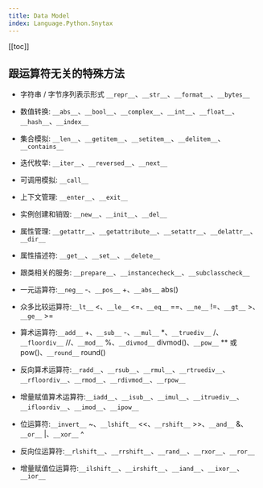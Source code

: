 ```yaml
---
title: Data Model
index: Language.Python.Snytax
---
```


[[toc]]

## 跟运算符无关的特殊方法

- 字符串 / 字节序列表示形式 `__repr__`、`__str__`、`__format__`、`__bytes__`
- 数值转换: `__abs__`、`__bool__`、`__complex__`、`__int__`、`__float__`、`__hash__`、`__index__`
- 集合模拟: `__len__`、`__getitem__`、`__setitem__`、`__delitem__`、`__contains__`
- 迭代枚举: `__iter__`、`__reversed__`、`__next__`
- 可调用模拟: `__call__`
- 上下文管理: `__enter__`、`__exit__`
- 实例创建和销毁: `__new__`、`__init__`、`__del__`
- 属性管理: `__getattr__`、`__getattribute__`、`__setattr__`、`__delattr__`、`__dir__`
- 属性描述符: `__get__`、`__set__`、`__delete__`
- 跟类相关的服务: `__prepare__`、`__instancecheck__`、`__subclasscheck__`

- 一元运算符:`__neg__` -、`__pos__` +、`__abs__` abs()
- 众多比较运算符:`__lt__` <、`__le__` <=、`__eq__` ==、`__ne__` !=、`__gt__` >、`__ge__` >=
- 算术运算符:`__add__` +、`__sub__` -、`__mul__` *、`__truediv__` /、`__floordiv__` //、`__mod__` %、`__divmod__` divmod()、`__pow__` ** 或pow()、`__round__` round()
- 反向算术运算符:`__radd__`、`__rsub__`、`__rmul__`、`__rtruediv__`、`__rfloordiv__`、`__rmod__`、`__rdivmod__`、`__rpow__`
- 增量赋值算术运算符:`__iadd__`、`__isub__`、`__imul__`、`__itruediv__`、`__ifloordiv__`、`__imod__`、`__ipow__`
- 位运算符:`__invert__` ~、`__lshift__` <<、`__rshift__` >>、`__and__` &、`__or__` |、`__xor__` ^
- 反向位运算符:`__rlshift__`、`__rrshift__`、`__rand__`、`__rxor__`、`__ror__`
- 增量赋值位运算符:`__ilshift__`、`__irshift__`、`__iand__`、`__ixor__`、`__ior__`